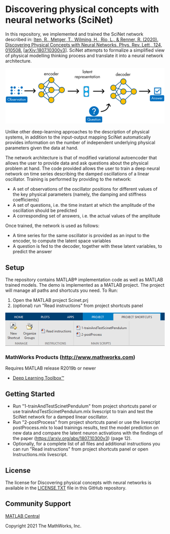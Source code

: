 # Discovering physical concepts with neural networks (SciNet) 

<!-- ![![View <File Exchange Title> on File Exchange](https://www.mathworks.com/matlabcentral/images/matlab-file-exchange.svg)](https://www.mathworks.com/matlabcentral/fileexchange/####-file-exchange-title) --> 

In this repository, we implemented and trained the SciNet network described in: [Iten, R., Metger, T., Wilming, H., Rio, L., & Renner, R. (2020). Discovering Physical Concepts with Neural Networks. Phys. Rev. Lett., 124, 010508.](https://journals.aps.org/prl/abstract/10.1103/PhysRevLett.124.010508)
[[arXiv:1807.10300v3](https://arxiv.org/abs/1807.10300v3)].
SciNet attempts to formalize a simplified view of physical modelling thinking process and translate it into a neural network architecture.

![](scinet.png)

Unlike other deep-learning approaches to the description of physical systems, in addition to the 
input-output mapping SciNet automatically provides information on the number of independent underlying physical parameters given
the data at hand.

The network architecture is that of modified variational autoencoder that allows the user to provide
data and ask questions about the physical problem at hand.
The code provided allows the user to train a deep neural network on time series describing the damped 
oscillations of a linear oscillator. Training is performed by providing to the network:
- A set of observations of the oscillator positions for different values of the key physical parameters (namely, the damping and stiffness coefficients)
- A set of questions, i.e. the time instant at which the amplitude of the oscillation should be predicted
- A corresponding set of answers, i.e. the actual values of the amplitude

Once trained, the network is used as follows:
- A time series for the same oscillator is provided as an input to the encoder, to compute the latent space variables 
- A question is fed to the decoder, together with these latent variables, to predict the answer


## Setup
The repository contains MATLAB® implementation code as well as MATLAB trained models. 
The demo is implemented as a MATLAB project. The project will manage all paths and shortcuts you need.
To Run:
1. Open the MATLAB project Scinet.prj
2. (optional) run "Read instructions" from project shortcuts panel

![](shortcuts_screenshot.png)

### MathWorks Products (http://www.mathworks.com)

Requires MATLAB release R2019b or newer
- [Deep Learning Toolbox™](https://www.mathworks.com/products/deep-learning.html)


## Getting Started 
- Run "1-trainAndTestScinetPendulum" from project shortcuts panel or use trainAndTestScinetPendulum.mlx livescript to train and test the SciNet network for a damped linear oscillator. 
- Run "2-postProcess" from project shortcuts panel or use the livescript postProcess.mlx to load trainings results, test the model prediction on new data and compare the latent neuron activations with the findings of the paper (https://arxiv.org/abs/1807.10300v3) (page 12).
- Optionally, for a complete list of all files and additional instructions you can run "Read instructions" from project shortcuts panel or open Instructions.mlx livescript.

## License
The license for Discovering physical concepts with neural networks is available in the [LICENSE.TXT](LICENSE.TXT) file in this GitHub repository.

## Community Support
[MATLAB Central](https://www.mathworks.com/matlabcentral)

Copyright 2021 The MathWorks, Inc.